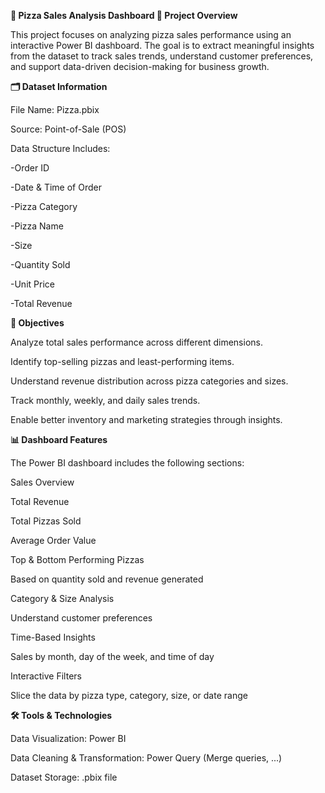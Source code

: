 **🍕 Pizza Sales Analysis Dashboard
📌 Project Overview**

This project focuses on analyzing pizza sales performance using an interactive Power BI dashboard.
The goal is to extract meaningful insights from the dataset to track sales trends, understand customer preferences, and support data-driven decision-making for business growth.

**🗂️ Dataset Information**

File Name: Pizza.pbix

Source: Point-of-Sale (POS)

Data Structure Includes:

-Order ID

-Date & Time of Order

-Pizza Category

-Pizza Name

-Size

-Quantity Sold

-Unit Price

-Total Revenue

**🎯 Objectives**

Analyze total sales performance across different dimensions.

Identify top-selling pizzas and least-performing items.

Understand revenue distribution across pizza categories and sizes.

Track monthly, weekly, and daily sales trends.

Enable better inventory and marketing strategies through insights.

**📊 Dashboard Features**

The Power BI dashboard includes the following sections:

Sales Overview

Total Revenue

Total Pizzas Sold

Average Order Value

Top & Bottom Performing Pizzas

Based on quantity sold and revenue generated

Category & Size Analysis

Understand customer preferences

Time-Based Insights

Sales by month, day of the week, and time of day

Interactive Filters

Slice the data by pizza type, category, size, or date range

**🛠️ Tools & Technologies**

Data Visualization: Power BI

Data Cleaning & Transformation: Power Query (Merge queries, ...)

Dataset Storage: .pbix file
